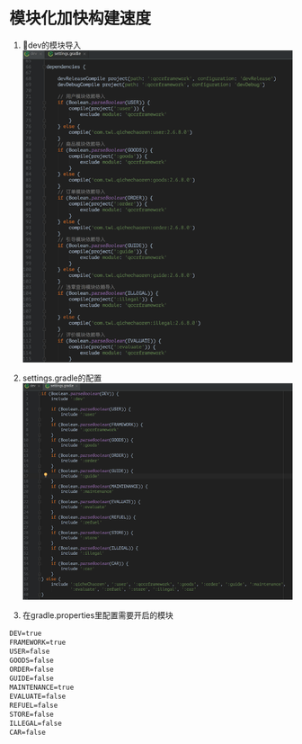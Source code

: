 # 模块化加快构建速度

1. dev的模块导入
![image](img/img_quicken1.png)

2. settings.gradle的配置
![image](img/img_quicken2.png)

3. 在gradle.properties里配置需要开启的模块
~~~~
DEV=true
FRAMEWORK=true
USER=false
GOODS=false
ORDER=false
GUIDE=false
MAINTENANCE=true
EVALUATE=false
REFUEL=false
STORE=false
ILLEGAL=false
CAR=false
~~~~

